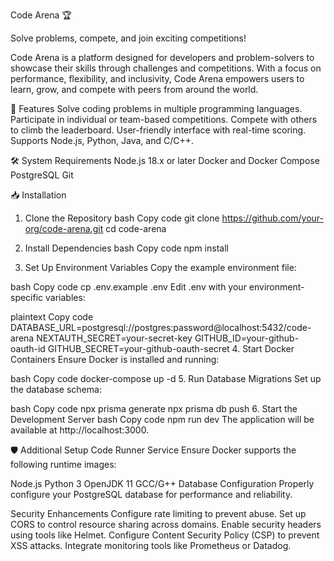 Code Arena 🏆

Solve problems, compete, and join exciting competitions!

Code Arena is a platform designed for developers and problem-solvers to showcase their skills through challenges and competitions. With a focus on performance, flexibility, and inclusivity, Code Arena empowers users to learn, grow, and compete with peers from around the world.

🚀 Features
Solve coding problems in multiple programming languages.
Participate in individual or team-based competitions.
Compete with others to climb the leaderboard.
User-friendly interface with real-time scoring.
Supports Node.js, Python, Java, and C/C++.

🛠️ System Requirements
Node.js 18.x or later
Docker and Docker Compose
PostgreSQL
Git

📥 Installation
1. Clone the Repository
bash
Copy code
git clone https://github.com/your-org/code-arena.git
cd code-arena

3. Install Dependencies
bash
Copy code
npm install

4. Set Up Environment Variables
Copy the example environment file:

bash
Copy code
cp .env.example .env
Edit .env with your environment-specific variables:

plaintext
Copy code
DATABASE_URL=postgresql://postgres:password@localhost:5432/code-arena
NEXTAUTH_SECRET=your-secret-key
GITHUB_ID=your-github-oauth-id
GITHUB_SECRET=your-github-oauth-secret
4. Start Docker Containers
Ensure Docker is installed and running:

bash
Copy code
docker-compose up -d
5. Run Database Migrations
Set up the database schema:

bash
Copy code
npx prisma generate
npx prisma db push
6. Start the Development Server
bash
Copy code
npm run dev
The application will be available at http://localhost:3000.

🛡️ Additional Setup
Code Runner Service
Ensure Docker supports the following runtime images:

Node.js
Python 3
OpenJDK 11
GCC/G++
Database Configuration
Properly configure your PostgreSQL database for performance and reliability.

Security Enhancements
Configure rate limiting to prevent abuse.
Set up CORS to control resource sharing across domains.
Enable security headers using tools like Helmet.
Configure Content Security Policy (CSP) to prevent XSS attacks.
Integrate monitoring tools like Prometheus or Datadog.
